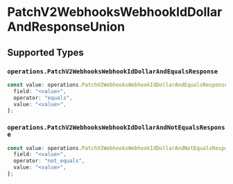 # PatchV2WebhooksWebhookIdDollarAndResponseUnion


## Supported Types

### `operations.PatchV2WebhooksWebhookIdDollarAndEqualsResponse`

```typescript
const value: operations.PatchV2WebhooksWebhookIdDollarAndEqualsResponse = {
  field: "<value>",
  operator: "equals",
  value: "<value>",
};
```

### `operations.PatchV2WebhooksWebhookIdDollarAndNotEqualsResponse`

```typescript
const value: operations.PatchV2WebhooksWebhookIdDollarAndNotEqualsResponse = {
  field: "<value>",
  operator: "not_equals",
  value: "<value>",
};
```

